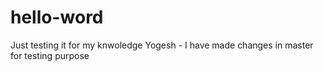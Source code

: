 # hello-word
Just testing it for my knwoledge
Yogesh - I have made changes in master for testing purpose
